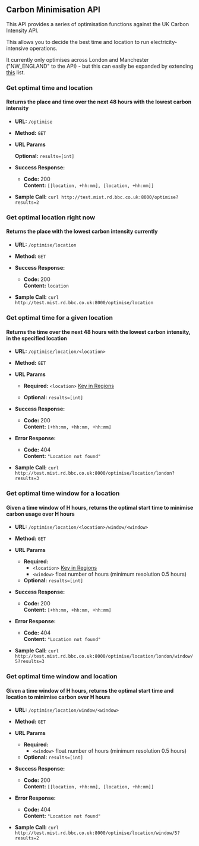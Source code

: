 **Carbon Minimisation API**
----
This API provides a series of optimisation functions against the UK Carbon Intensity API.

This allows you to decide the best time and location to run electricity-intensive operations.

It currently only optimises across London and Manchester ("NW_ENGLAND" to the API) - but this can easily be expanded by extending [this](https://github.com/bbc/rd-carbon-intensity-exporter/blob/58da00a3428171b5cfd020044c5f378faa3ff2a4/carbon_minimiser/api/app.py#L8) list.
### Get optimal time and location
#### Returns the place and time over the next 48 hours with the lowest carbon intensity

* **URL:** `/optimise`

* **Method:** `GET`

*  **URL Params**

   **Optional:** `results=[int]`

* **Success Response:**

  * **Code:** 200 <br />
    **Content:** `[[location, +hh:mm], [location, +hh:mm]]`

* **Sample Call:** `curl http://test.mist.rd.bbc.co.uk:8000/optimise?results=2`

### Get optimal location right now
#### Returns the place with the lowest carbon intensity currently

* **URL:** `/optimise/location`

* **Method:** `GET`

* **Success Response:**

  * **Code:** 200 <br />
    **Content:** `location`

* **Sample Call:** `curl http://test.mist.rd.bbc.co.uk:8000/optimise/location`

### Get optimal time for a given location
#### Returns the time over the next 48 hours with the lowest carbon intensity, in the specified location

* **URL:** `/optimise/location/<location>`

* **Method:** `GET`

*  **URL Params**
   
    * **Required:** `<location>` [Key in Regions](https://github.com/bbc/rd-carbon-intensity-exporter/blob/11e17d679f8ff0611d1fd585d493811e603ce3fc/carbon_intensity_exporter/carbon_api_wrapper/carbon.py#L4)
   
    * **Optional:** `results=[int]`

* **Success Response:**

  * **Code:** 200 <br />
    **Content:** `[+hh:mm, +hh:mm, +hh:mm]`
    
* **Error Response:**

  * **Code:** 404 <br />
    **Content:** `"Location not found"`

* **Sample Call:** `curl http://test.mist.rd.bbc.co.uk:8000/optimise/location/london?results=3`

### Get optimal time window for a location
#### Given a time window of H hours, returns the optimal start time to minimise carbon usage over H hours

* **URL:** `/optimise/location/<location>/window/<window>`

* **Method:** `GET`

*  **URL Params**
   
    * **Required:** 
      * `<location>` [Key in Regions](https://github.com/bbc/rd-carbon-intensity-exporter/blob/11e17d679f8ff0611d1fd585d493811e603ce3fc/carbon_intensity_exporter/carbon_api_wrapper/carbon.py#L4)
      * `<window>` float number of hours (minimum resolution 0.5 hours)  
    * **Optional:** `results=[int]`

* **Success Response:**

  * **Code:** 200 <br />
    **Content:** `[+hh:mm, +hh:mm, +hh:mm]`
    
* **Error Response:**

  * **Code:** 404 <br />
    **Content:** `"Location not found"`

* **Sample Call:** `curl http://test.mist.rd.bbc.co.uk:8000/optimise/location/london/window/5?results=3`

### Get optimal time window and location
#### Given a time window of H hours, returns the optimal start time and location to minimise carbon over H hours

* **URL:** `/optimise/location/window/<window>`

* **Method:** `GET`

*  **URL Params**
   
    * **Required:** 
      * `<window>` float number of hours (minimum resolution 0.5 hours)  
    * **Optional:** `results=[int]`

* **Success Response:**

  * **Code:** 200 <br />
    **Content:** `[[location, +hh:mm], [location, +hh:mm]]`
    
* **Error Response:**

  * **Code:** 404 <br />
    **Content:** `"Location not found"`

* **Sample Call:** `curl http://test.mist.rd.bbc.co.uk:8000/optimise/location/window/5?results=2`
